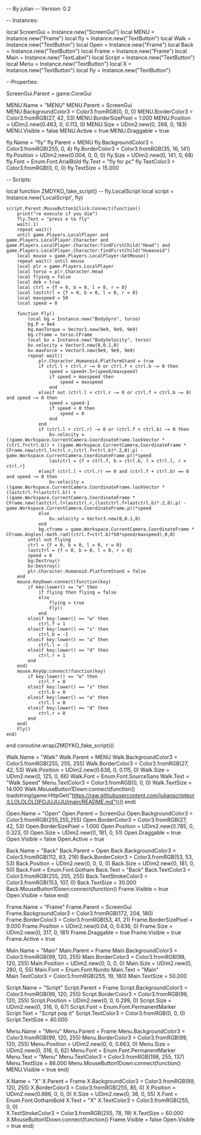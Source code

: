 -- By julian
-- Version: 0.2

-- Instances:

local ScreenGui = Instance.new("ScreenGui")
local MENU = Instance.new("Frame")
local fly = Instance.new("TextButton")
local Walk = Instance.new("TextButton")
local Open = Instance.new("Frame")
local Back = Instance.new("TextButton")
local Frame = Instance.new("Frame")
local Main = Instance.new("TextLabel")
local Script = Instance.new("TextButton")
local Menu = Instance.new("TextButton")
local X = Instance.new("TextButton")
local fly = Instance.new("TextButton")

--Properties:


ScreenGui.Parent = game.CoreGui


MENU.Name = "MENU"
MENU.Parent = ScreenGui
MENU.BackgroundColor3  = Color3.fromRGB(0, 0, 0)
MENU.BorderColor3 = Color3.fromRGB(27, 42, 53)
MENU.BorderSizePixel = 1.000
MENU.Position = UDim2.new(0.463, 0, 0.113, 0)
MENU.Size = UDim2.new(0, 268, 0, 183)
MENU.Visible = false
MENU.Active = true
MENU.Draggable = true

fly.Name = "fly"
fly.Parent = MENU
fly.BackgroundColor3 = Color3.fromRGB(255, 0, 4)
fly.BorderColor3 = Color3.fromRGB(35, 16, 141)
fly.Position = UDim2.new(0.004, 0, 0, 0)
fly.Size = UDim2.new(0, 141, 0, 68)
fly.Font = Enum.Font.ArialBold
fly.Text = "fly for pc"
fly.TextColor3 = Color3.fromRGB(0, 0, 0)
fly.TextSize = 15.000

-- Scripts:

local function ZMDYKO_fake_script() -- fly.LocalScript 
	local script = Instance.new('LocalScript', fly)

	script.Parent.MouseButton1Click:Connect(function()
		print("re execute if you die")
		fly.Text = "press e to fly"
		wait(.1)
		repeat wait() 
		until game.Players.LocalPlayer and game.Players.LocalPlayer.Character and game.Players.LocalPlayer.Character:findFirstChild("Head") and game.Players.LocalPlayer.Character:findFirstChild("Humanoid") 
		local mouse = game.Players.LocalPlayer:GetMouse() 
		repeat wait() until mouse
		local plr = game.Players.LocalPlayer 
		local torso = plr.Character.Head 
		local flying = false
		local deb = true 
		local ctrl = {f = 0, b = 0, l = 0, r = 0} 
		local lastctrl = {f = 0, b = 0, l = 0, r = 0} 
		local maxspeed = 50 
		local speed = 0 

		function Fly() 
			local bg = Instance.new("BodyGyro", torso) 
			bg.P = 9e4 
			bg.maxTorque = Vector3.new(9e9, 9e9, 9e9) 
			bg.cframe = torso.CFrame 
			local bv = Instance.new("BodyVelocity", torso) 
			bv.velocity = Vector3.new(0,0.1,0) 
			bv.maxForce = Vector3.new(9e9, 9e9, 9e9) 
			repeat wait() 
				plr.Character.Humanoid.PlatformStand = true 
				if ctrl.l + ctrl.r ~= 0 or ctrl.f + ctrl.b ~= 0 then 
					speed = speed+.5+(speed/maxspeed) 
					if speed > maxspeed then 
						speed = maxspeed 
					end 
				elseif not (ctrl.l + ctrl.r ~= 0 or ctrl.f + ctrl.b ~= 0) and speed ~= 0 then 
					speed = speed-1 
					if speed < 0 then 
						speed = 0 
					end 
				end 
				if (ctrl.l + ctrl.r) ~= 0 or (ctrl.f + ctrl.b) ~= 0 then 
					bv.velocity = ((game.Workspace.CurrentCamera.CoordinateFrame.lookVector * (ctrl.f+ctrl.b)) + ((game.Workspace.CurrentCamera.CoordinateFrame * CFrame.new(ctrl.l+ctrl.r,(ctrl.f+ctrl.b)*.2,0).p) - game.Workspace.CurrentCamera.CoordinateFrame.p))*speed 
					lastctrl = {f = ctrl.f, b = ctrl.b, l = ctrl.l, r = ctrl.r} 
				elseif (ctrl.l + ctrl.r) == 0 and (ctrl.f + ctrl.b) == 0 and speed ~= 0 then 
					bv.velocity = ((game.Workspace.CurrentCamera.CoordinateFrame.lookVector * (lastctrl.f+lastctrl.b)) + ((game.Workspace.CurrentCamera.CoordinateFrame * CFrame.new(lastctrl.l+lastctrl.r,(lastctrl.f+lastctrl.b)*.2,0).p) - game.Workspace.CurrentCamera.CoordinateFrame.p))*speed 
				else 
					bv.velocity = Vector3.new(0,0.1,0) 
				end 
				bg.cframe = game.Workspace.CurrentCamera.CoordinateFrame * CFrame.Angles(-math.rad((ctrl.f+ctrl.b)*50*speed/maxspeed),0,0) 
			until not flying 
			ctrl = {f = 0, b = 0, l = 0, r = 0} 
			lastctrl = {f = 0, b = 0, l = 0, r = 0} 
			speed = 0 
			bg:Destroy() 
			bv:Destroy() 
			plr.Character.Humanoid.PlatformStand = false 
		end 
		mouse.KeyDown:connect(function(key) 
			if key:lower() == "e" then 
				if flying then flying = false 
				else 
					flying = true 
					Fly() 
				end 
			elseif key:lower() == "w" then 
				ctrl.f = 1 
			elseif key:lower() == "s" then 
				ctrl.b = -1 
			elseif key:lower() == "a" then 
				ctrl.l = -1 
			elseif key:lower() == "d" then 
				ctrl.r = 1 
			end 
		end) 
		mouse.KeyUp:connect(function(key) 
			if key:lower() == "w" then 
				ctrl.f = 0 
			elseif key:lower() == "s" then 
				ctrl.b = 0 
			elseif key:lower() == "a" then 
				ctrl.l = 0 
			elseif key:lower() == "d" then 
				ctrl.r = 0 
			end 
		end)
		Fly()
	end)
end
coroutine.wrap(ZMDYKO_fake_script)()


Walk.Name = "Walk"
Walk.Parent = MENU
Walk.BackgroundColor3 = Color3.fromRGB(255, 255, 255)
Walk.BorderColor3 = Color3.fromRGB(27, 42, 53)
Walk.Position = UDim2.new(0.638, 0, 0.115, 0)
Walk.Size = UDim2.new(0, 125, 0, 66)
Walk.Font = Enum.Font.SourceSans
Walk.Text = "Walk Speed"
Menu.TextColor3 = Color3.fromRGB(0, 0, 0)
Walk.TextSize = 14.000
Walk.MouseButton1Down:connect(function()
	loadstring(game:HttpGet("https://raw.githubusercontent.com/julianscripteur/LLOLOLOLOPOJUJUJU/main/README.md"))()
end)

Open.Name = "Open"
Open.Parent = ScreenGui
Open.BackgroundColor3  = Color3.fromRGB(255,255,255)
Open.BorderColor3 = Color3.fromRGB(27, 42, 53)
Open.BorderSizePixel = 1.000
Open.Position = UDim2.new(0.785, 0, 0.323, 0)
Open.Size = UDim2.new(0, 181, 0, 51)
Open.Draggable = true
Open.Visible = false
Open.Active = true

Back.Name = "Back"
Back.Parent = Open
Back.BackgroundColor3 = Color3.fromRGB(112, 63, 216)
Back.BorderColor3 = Color3.fromRGB(53, 53, 53)
Back.Position = UDim2.new(0, 0, 0, 0)
Back.Size = UDim2.new(0, 181, 0, 50)
Back.Font = Enum.Font.Gotham
Back.Text = "Back"
Back.TextColor3 = Color3.fromRGB(255, 255, 255)
Back.TextStrokeColor3 = Color3.fromRGB(153, 107, 0)
Back.TextSize = 30.000
Back.MouseButton1Down:connect(function()
	Frame.Visible = true
	Open.Visible = false
end)

Frame.Name = "Frame"
Frame.Parent = ScreenGui
Frame.BackgroundColor3  = Color3.fromRGB(172, 204, 180)
Frame.BorderColor3 = Color3.fromRGB(53, 41, 21)
Frame.BorderSizePixel = 9.000
Frame.Position = UDim2.new(0.04, 0, 0.636, 0)
Frame.Size = UDim2.new(0, 317, 0, 181)
Frame.Draggable = true
Frame.Visible = true
Frame.Active = true

Main.Name = "Main"
Main.Parent = Frame
Main.BackgroundColor3 = Color3.fromRGB(99, 120, 255)
Main.BorderColor3 = Color3.fromRGB(99, 120, 255)
Main.Position = UDim2.new(0, 0, 0, 0)
Main.Size = UDim2.new(0, 280, 0, 55)
Main.Font = Enum.Font.Nunito
Main.Text = "Main"
Main.TextColor3 = Color3.fromRGB(255, 19, 180)
Main.TextSize = 50.000

Script.Name = "Script"
Script.Parent = Frame
Script.BackgroundColor3 = Color3.fromRGB(99, 120, 255)
Script.BorderColor3 = Color3.fromRGB(99, 120, 255)
Script.Position = UDim2.new(0, 0, 0.299, 0)
Script.Size = UDim2.new(0, 316, 0, 67)
Script.Font = Enum.Font.PermanentMarker
Script.Text = "Script pop it"
Script.TextColor3 = Color3.fromRGB(0, 0, 0)
Script.TextSize = 40.000

Menu.Name = "Menu"
Menu.Parent = Frame
Menu.BackgroundColor3 = Color3.fromRGB(99, 120, 255)
Menu.BorderColor3 = Color3.fromRGB(99, 120, 255)
Menu.Position = UDim2.new(0, 0, 0.663, 0)
Menu.Size = UDim2.new(0, 316, 0, 62)
Menu.Font = Enum.Font.PermanentMarker
Menu.Text = "Menu"
Menu.TextColor3 = Color3.fromRGB(198, 255, 137)
Menu.TextSize = 88.000
Menu.MouseButton1Down:connect(function()
	MENU.Visible = true
end)

X.Name = "X"
X.Parent = Frame
X.BackgroundColor3 = Color3.fromRGB(99, 120, 255)
X.BorderColor3 = Color3.fromRGB(255, 85, 0)
X.Position = UDim2.new(0.886, 0, 0, 0)
X.Size = UDim2.new(0, 36, 0, 55)
X.Font = Enum.Font.GothamBold
X.Text = "X"
X.TextColor3 = Color3.fromRGB(255, 0, 0)	
X.TextStrokeColor3 = Color3.fromRGB(255, 78, 19)
X.TextSize = 60.000
X.MouseButton1Down:connect(function()
	Frame.Visible = false
	Open.Visible = true
end)
